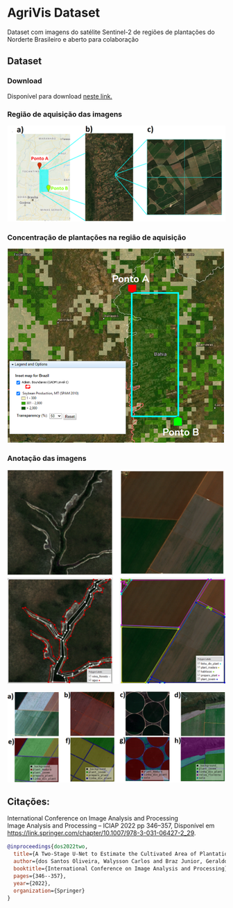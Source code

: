 # AgriVis Dataset
Dataset com imagens do satélite Sentinel-2 de regiões de plantações do Norderte Brasileiro e aberto para colaboração


## Dataset

### Download
Disponível para download [neste link.](https://drive.google.com/drive/folders/1B1EUAo5_-6Kdl_az3tkn-hICF720wQJY?usp=sharing)

### Região de aquisição das imagens
<img src="images/area_aquisicao_imagens2.png" width="800" title="a) Região de Aquisição. b) Imagem inteira. c) 4 blocos de imagem."> 

### Concentração de plantações na região de aquisição
<img src="images/area_de_estudo2.PNG" width="500" title="Concentração de plantação de soja na Região de Estudo.">

### Anotação das imagens
<img src="images/marcacoes.PNG" width="600" title="Exemplos de anotação das imagens com o Labelme. As imagens à esquerda
são de uma área de vegetação sem plantação e apresentam as classes Relva
ou Floresta e Água. As imagens à direita são de uma área de plantação e
apresentam todas as demais classes.">

<img src="images/imagens_marcadas.png" width="800" title="a), b), c) e d) são imagens em RGB do conjunto de dados e e), f), g) e h) são,
respectivamente, suas anotações.">

## Citações:
International Conference on Image Analysis and Processing <br/>
Image Analysis and Processing – ICIAP 2022 pp 346–357, Disponível em https://link.springer.com/chapter/10.1007/978-3-031-06427-2_29.
```BibTex
@inproceedings{dos2022two,
  title={A Two-Stage U-Net to Estimate the Cultivated Area of Plantations},
  author={dos Santos Oliveira, Walysson Carlos and Braz Junior, Geraldo and Lima Gomes Junior, Daniel and Cardoso de Paiva, Anselmo and Sousa de Almeida, Joao Dallyson},
  booktitle={International Conference on Image Analysis and Processing},
  pages={346--357},
  year={2022},
  organization={Springer}
}
```





